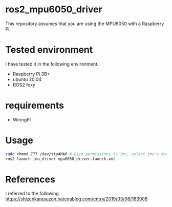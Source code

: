 # ros2_mpu6050_driver
This repository assumes that you are using the MPU6050 with a Raspberry Pi.

# Tested environment
I have tested it in the following environment.
- Raspberry Pi 3B+
- ubuntu 20.04
- ROS2 foxy

# requirements
- WiringPI

# Usage
``` sh
sudo chmod 777 /dev/ttyAMA0 # Give permissions to imu, select imu's device.
ros2 launch imu_driver mpu6050_driver.launch.xml 
```

# References
I referred to the following.  
https://shizenkarasuzon.hatenablog.com/entry/2019/03/06/163906

